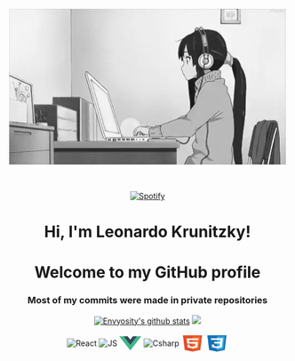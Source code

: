 <p align="center">
  <img src="coding.gif" width="498" height="280" alt="Banner">
</p>

&nbsp;<div align="center">
  [![Spotify](https://novatorem-envyositys-projects.vercel.app/api/spotify?background_color=0d1117&border_color=ffffff)](https://open.spotify.com/user/leonardozkl)
</div>

<h1 align="center">Hi, I'm Leonardo Krunitzky!</h1>
<h1 align="center">Welcome to my GitHub profile</h1>
<h3 align="center">Most of my commits were made in private repositories</h3>

<div align="center">
  <a href="https://github.com/Envyosity"><img src="https://github-readme-stats-envyositys-projects.vercel.app/api?username=Envyosity&show_icons=true&theme=merko&bg_color=30,141E30,243B55&title_color=fff&text_color=fff&icon_color=fff&include_all_commits=true" alt="Envyosity's github stats"></a>
    <img height="195px" src="https://github-readme-stats-envyositys-projects.vercel.app/api/top-langs/?username=arthmalbeck&langs_count=7&theme=merko&bg_color=30,141E30,243B55&title_color=fff&text_color=fff&layout=compact&exclude_repo=github-readme-stats,novatorem"/>
</div>

<div align="center" style="display: inline_block"><br>
  <img align="center" alt="React" height="30" width="40" src="https://cdn.jsdelivr.net/gh/devicons/devicon/icons/react/react-original.svg">
  <img align="center" alt="JS" height="30" width="40" src="https://cdn.jsdelivr.net/gh/devicons/devicon/icons/javascript/javascript-plain.svg">
  <img align="center" alt="VueJS" height="30" width="40" src="https://raw.githubusercontent.com/devicons/devicon/master/icons/vuejs/vuejs-original.svg">
  <img align="center" alt="Csharp" height="30" width="40" src="https://cdn.jsdelivr.net/gh/devicons/devicon/icons/csharp/csharp-plain.svg">
  <img align="center" alt="HTML" height="30" width="40" src="https://raw.githubusercontent.com/devicons/devicon/master/icons/html5/html5-original.svg">
  <img align="center" alt="CSS" height="30" width="40" src="https://raw.githubusercontent.com/devicons/devicon/master/icons/css3/css3-original.svg">
</div>
